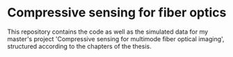 # Compressive sensing for fiber optics

This repository contains the code as well as the simulated data for my master's project 'Compressive sensing for multimode fiber optical imaging', structured according to the chapters of the thesis.
